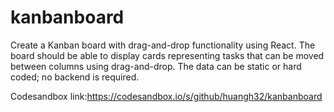 # kanbanboard
Create a Kanban board with drag-and-drop functionality using React. The board should be able to display cards representing tasks that can be moved between columns using drag-and-drop. 
The data can be static or hard coded; no backend is required.

Codesandbox link:https://codesandbox.io/s/github/huangh32/kanbanboard

